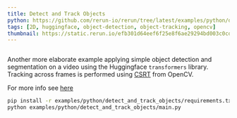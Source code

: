 ```yaml
---
title: Detect and Track Objects
python: https://github.com/rerun-io/rerun/tree/latest/examples/python/detect_and_track_objects/main.py
tags: [2D, huggingface, object-detection, object-tracking, opencv]
thumbnail: https://static.rerun.io/efb301d64eef6f25e8f6ae29294bd003c0cda3a7_detect_and_track_objects_480w.png
---
```


<picture>
  <source media="(max-width: 480px)" srcset="https://static.rerun.io/efb301d64eef6f25e8f6ae29294bd003c0cda3a7_detect_and_track_objects_480w.png">
  <source media="(max-width: 768px)" srcset="https://static.rerun.io/a3df0cb3670a9f60fe0faf47ecec8d07433e1c0f_detect_and_track_objects_768w.png">
  <source media="(max-width: 1024px)" srcset="https://static.rerun.io/0f88a4c52aa3f3bafd42063208f10f070383380c_detect_and_track_objects_1024w.png">
  <source media="(max-width: 1200px)" srcset="https://static.rerun.io/b4b918d8247ba2bb43c51cd2141e1e21de990e51_detect_and_track_objects_1200w.png">
  <img src="https://static.rerun.io/59f5b97a8724f9037353409ab3d0b7cb47d1544b_detect_and_track_objects_full.png" alt="">
</picture>

Another more elaborate example applying simple object detection and segmentation on a video using the Huggingface `transformers` library. Tracking across frames is performed using [CSRT](https://arxiv.org/pdf/1611.08461.pdf) from OpenCV.

For more info see [here](https://huggingface.co/docs/transformers/index)

```bash
pip install -r examples/python/detect_and_track_objects/requirements.txt
python examples/python/detect_and_track_objects/main.py
```
